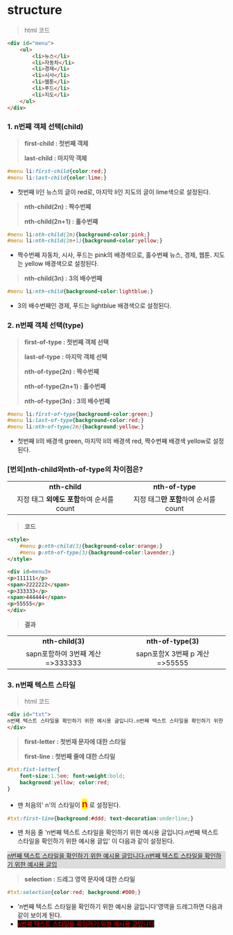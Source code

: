 # structure

> html 코드

```html
<div id="menu">
	<ul>
		<li>뉴스</li>
		<li>자동차</li>
		<li>경제</li>
		<li>시사</li>
		<li>웹툰</li>
		<li>푸드</li>
		<li>지도</li>
	</ul> 
</div>
```

### 1. n번째 객체 선택(child)

> **first-child : 첫번째 객체**
>
> **last-child : 마지막 객체**

```css
#menu li:first-child{color:red;}
#menu li:last-child{color:lime;}
```

* 첫번째 li인 뉴스의 글이 red로, 마지막 li인 지도의 글이 lime색으로 설정된다.

> **nth-child(2n) : 짝수번째**
>
> **nth-child(2n+1) : 홀수번째**

```css
#menu li:nth-child(2n){background-color:pink;}
#menu li:nth-child(2n+1){background-color:yellow;}
```

* 짝수번째 자동차, 시사, 푸드는 pink의 배경색으로, 홀수번째 뉴스, 경제, 웹툰. 지도는 yellow 배경색으로 설정된다.

> **nth-child(3n) : 3의 배수번째** 

```css
#menu li:nth-child{background-color:lightblue;}
```

* 3의 배수번째인 경제, 푸드는 lightblue 배경색으로 설정된다.



### 2. n번째 객체 선택(type)

> **first-of-type : 첫번째 객체 선택**
>
> **last-of-type : 마지막 객체 선택**
>
> **nth-of-type(2n) : 짝수번째**
>
> **nth-of-type(2n+1) : 홀수번째**
>
> **nth-of-type(3n) : 3의 배수번째**

```css
#menu li:first-of-type{background-color:green;}
#menu li:last-of-type{background-color:red;}
#menu li:nth-of-type(2n){background:yellow;}
```

* 첫번째 li의 배경색 green, 마지막 li의 배경색 red, 짝수번째 배경색 yellow로 설정된다.



### [번외]nth-child와nth-of-type의 차이점은?

<table style="text-align:center">
    <tr style="font-weight:bold">
        <td>nth-child</td>
        <td>nth-of-type</td>
    </tr>
    <tr>
    	<td>지정 태그 <b>외에도 포함</b>하여 순서를 count</td>
    	<td>지정 태그<b>만 포함</b>하여 순서를 count</td>
    </tr>
</table>

> **코드**

```html
<style>
    #menu p:nth-child(3){background-color:orange;}
    #menu p:nth-of-type(3){background-color:lavender;}
</style>

<div id=menu3>
<p>111111</p>
<span>2222222</span>
<p>333333</p>
<span>444444</span>
<p>55555</p>
</div>
```

> **결과**

<table style="text-align:center">
    <tr style="font-weight:bold">
        <td>nth-child(3)</td>
        <td>nth-of-type(3)</td>
    </tr>
    <tr>
    	<td>sapn포함하여 3번째 계산 =>333333</td>
    	<td>sapn포함X 3번째 p 계산 =>55555</td>
    </tr>
</table>

#### 

### 3. n번째 텍스트 스타일

> html 코드

```html
<div id="txt">
n번째 텍스트 스타일을 확인하기 위한 예시용 글입니다.n번째 텍스트 스타일을 확인하기 위한 예시용 글입니다.n번째 텍스트 스타일을 확인하기 위한 예시용 글입니다.n번째 텍스트 스타일을 확인하기 위한 예시용 글입니다.n번째 텍스트 스타일을 확인하기 위한 예시용 글입니다.n번째 텍스트 스타일을 확인하기 위한 예시용 글입니다.n번째 텍스트 스타일을 확인하기 위한 예시용 글입니다.n번째 텍스트 스타일을 확인하기 위한 예시용 글입니다.n번째 텍스트 스타일을 확인하기 위한 예시용 글입니다.n번째 텍스트 스타일을 확인하기 위한 예시용 글입니다.n번째 텍스트 스타일을 확인하기 위한 예시용 글입니다.n번째 텍스트 스타일을 확인하기 위한 예시용 글입니다.
</div>
```

> **first-letter : 첫번재 문자에 대한 스타일**
>
> **first-line : 첫번째 줄에 대한 스타일**

```css
#txt:fist-letter{
    font-size:1.5em; font-weight:bold;
    background:yellow; color:red;
}
```

* 맨 처음의' n'의 스타일이 <span style="font-size:1.5em; font-weight:bold; background:yellow; color:red;">n</span> 로 설정된다.

```css
#txt:first-line{background:#ddd; text-decoration:underline;}
```

* 맨 처음 줄 'n번째 텍스트 스타일을 확인하기 위한 예시용 글입니다.n번째 텍스트 스타일을 확인하기 위한 예시용 글입' 이 다음과 같이 설정된다.

<p style="background:#ddd; text-decoration:underline;">n번째 텍스트 스타일을 확인하기 위한 예시용 글입니다.n번째 텍스트 스타일을 확인하기 위한 예시용 글입</p>

> **selection : 드레그 영역 문자에 대한 스타일**

```css
#txt:selection{color:red; background:#000;}
```

* 'n번째 텍스트 스타일을 확인하기 위한 예시용 글입니다'영역을 드레그하면 다음과 같이 보이게 된다.
* <span style="color:red; background:#000;">n번째 텍스트 스타일을 확인하기 위한 예시용 글입니다</span>
